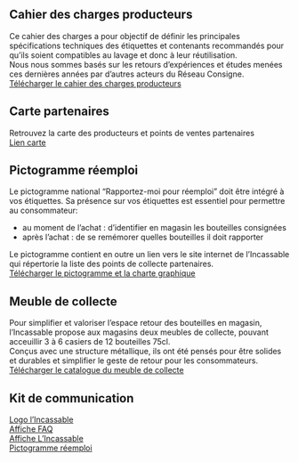 ## Cahier des charges producteurs 
Ce cahier des charges a pour objectif de définir les principales spécifications techniques des étiquettes et contenants recommandés pour qu’ils soient compatibles au lavage et donc à leur réutilisation. </br>
Nous nous sommes basés sur les retours d’expériences et études menées ces dernières années par d’autres acteurs du Réseau Consigne. 
[Télécharger le cahier des charges producteurs](https://nuage.reseauconsigne.com/index.php/s/KcjdXp83affEHK7|download)

## Carte partenaires 
Retrouvez la carte des producteurs et points de ventes partenaires </br>
[Lien carte](https://lincassable.com/carte)

## Pictogramme réemploi 
Le pictogramme national “Rapportez-moi pour réemploi” doit être intégré à vos étiquettes. Sa présence sur vos étiquettes est essentiel pour permettre au consommateur:</br>
- au moment de l’achat : d’identifier en magasin les bouteilles consignées </br>
- après l’achat : de se remémorer quelles bouteilles il doit rapporter </br> 

Le pictogramme contient en outre un lien vers le site internet de l’Incassable qui répertorie la liste des points de collecte partenaires. </br>
[Télécharger le pictogramme et la charte graphique](https://nuage.reseauconsigne.com/index.php/s/cJ9ssJYtqZRsjJ3|download)

## Meuble de collecte 
Pour simplifier et valoriser l’espace retour des bouteilles en magasin, l’Incassable propose aux magasins deux meubles de collecte, pouvant acceuillir 3 à 6 casiers de 12 bouteilles 75cl. </br>
Conçus avec une structure métallique, ils ont été pensés pour être solides et durables et simplifier le geste de retour pour les consommateurs. </br>
[Télécharger le catalogue du meuble de collecte](https://nuage.reseauconsigne.com/index.php/s/WTNyMeNgwTScqAZ|download)

## Kit de communication 
[Logo l’Incassable](https://nuage.reseauconsigne.com/index.php/s/MpsDRfLL3CDbiHz|download) </br>
[Affiche FAQ](https://nuage.reseauconsigne.com/index.php/s/fnDgbypPkgLFtpJ|download) </br>
[Affiche L’Incassable](https://nuage.reseauconsigne.com/index.php/s/AYiDDk9YoqCke8y|download) </br>
[Pictogramme réemploi](https://nuage.reseauconsigne.com/index.php/s/zpwzTHWaqmTFCj8|download) </br>

